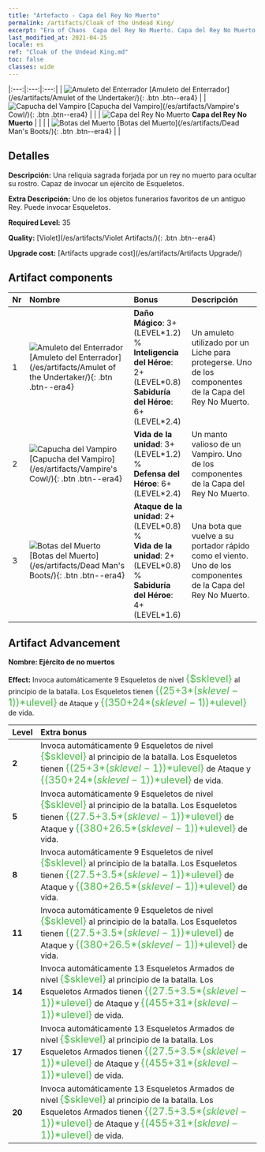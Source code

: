 ```yaml
---
title: "Artefacto - Capa del Rey No Muerto"
permalink: /artifacts/Cloak of the Undead King/
excerpt: "Era of Chaos  Capa del Rey No Muerto. Capa del Rey No Muerto Una reliquia sagrada forjada por un rey no muerto para ocultar su rostro. Capaz de invocar un ejército de Esqueletos."
last_modified_at: 2021-04-25
locale: es
ref: "Cloak of the Undead King.md"
toc: false
classes: wide
---
```


  |:---:|:---:|:---:| 
  | ![Amuleto del Enterrador](/images/t/artifact_40321.png) [Amuleto del Enterrador](/es/artifacts/Amulet of the Undertaker/){: .btn .btn--era4} |   | ![Capucha del Vampiro](/images/t/artifact_40322.png) [Capucha del Vampiro](/es/artifacts/Vampire's Cowl/){: .btn .btn--era4} | 
  |   | ![Capa del Rey No Muerto](/images/t/icon_artifact_32.png) **Capa del Rey No Muerto** |  | 
  |   | ![Botas del Muerto](/images/t/artifact_40323.png) [Botas del Muerto](/es/artifacts/Dead Man's Boots/){: .btn .btn--era4} |   | 


## Detalles

 **Descripción:** Una reliquia sagrada forjada por un rey no muerto para ocultar su rostro. Capaz de invocar un ejército de Esqueletos.

 **Extra Descripción:** Uno de los objetos funerarios favoritos de un antiguo Rey. Puede invocar Esqueletos.

 **Required Level:** 35

 **Quality:** [Violet](/es/artifacts/Violet Artifacts/){: .btn .btn--era4}

 **Upgrade cost:** [Artifacts upgrade cost](/es/artifacts/Artifacts Upgrade/)



## Artifact components

  | Nr |    Nombre    |   Bonus | Descripción | 
  |:---|:-----------|:--------|:------------| 
  | 1 | ![Amuleto del Enterrador](/images/t/artifact_40321.png) [Amuleto del Enterrador](/es/artifacts/Amulet of the Undertaker/){: .btn .btn--era4} | **Daño Mágico**: 3+(LEVEL\*1.2) %<br/>**Inteligencia del Héroe**: 2+(LEVEL\*0.8)<br/>**Sabiduría del Héroe**: 6+(LEVEL\*2.4) | Un amuleto utilizado por un Liche para protegerse. Uno de los componentes de la Capa del Rey No Muerto. | 
  | 2 | ![Capucha del Vampiro](/images/t/artifact_40322.png) [Capucha del Vampiro](/es/artifacts/Vampire's Cowl/){: .btn .btn--era4} | **Vida de la unidad**: 3+(LEVEL\*1.2) %<br/>**Defensa del Héroe**: 6+(LEVEL\*2.4) | Un manto valioso de un Vampiro. Uno de los componentes de la Capa del Rey No Muerto. | 
  | 3 | ![Botas del Muerto](/images/t/artifact_40323.png) [Botas del Muerto](/es/artifacts/Dead Man's Boots/){: .btn .btn--era4} | **Ataque de la unidad**: 2+(LEVEL\*0.8) %<br/>**Vida de la unidad**: 2+(LEVEL\*0.8) %<br/>**Sabiduría del Héroe**: 4+(LEVEL\*1.6) | Una bota que vuelve a su portador rápido como el viento. Uno de los componentes de la Capa del Rey No Muerto. | 


## Artifact Advancement

 **Nombre: Ejército de no muertos**

 **Effect:** Invoca automáticamente 9 Esqueletos de nivel <span style="color: #48b946;font-size:20px">{$sklevel}</span> al principio de la batalla. Los Esqueletos tienen <span style="color: #48b946;font-size:20px">{(25+3*($sklevel-1))*$ulevel}</span> de Ataque y <span style="color: #48b946;font-size:20px">{(350+24*($sklevel-1))*$ulevel}</span> de vida.

  |  Level  |    Extra bonus  | 
  |:--------|:----------------| 
  | **2** | Invoca automáticamente 9 Esqueletos de nivel <span style="color: #48b946;font-size:20px">{$sklevel}</span> al principio de la batalla. Los Esqueletos tienen <span style="color: #48b946;font-size:20px">{(25+3*($sklevel-1))*$ulevel}</span> de Ataque y <span style="color: #48b946;font-size:20px">{(350+24*($sklevel-1))*$ulevel}</span> de vida. | 
  | **5** | Invoca automáticamente 9 Esqueletos de nivel <span style="color: #48b946;font-size:20px">{$sklevel}</span> al principio de la batalla. Los Esqueletos tienen <span style="color: #48b946;font-size:20px">{(27.5+3.5*($sklevel-1))*$ulevel}</span> de Ataque y <span style="color: #48b946;font-size:20px">{(380+26.5*($sklevel-1))*$ulevel}</span> de vida. | 
  | **8** | Invoca automáticamente 9 Esqueletos de nivel <span style="color: #48b946;font-size:20px">{$sklevel}</span> al principio de la batalla. Los Esqueletos tienen <span style="color: #48b946;font-size:20px">{(27.5+3.5*($sklevel-1))*$ulevel}</span> de Ataque y <span style="color: #48b946;font-size:20px">{(380+26.5*($sklevel-1))*$ulevel}</span> de vida. | 
  | **11** | Invoca automáticamente 9 Esqueletos de nivel <span style="color: #48b946;font-size:20px">{$sklevel}</span> al principio de la batalla. Los Esqueletos tienen <span style="color: #48b946;font-size:20px">{(27.5+3.5*($sklevel-1))*$ulevel}</span> de Ataque y <span style="color: #48b946;font-size:20px">{(380+26.5*($sklevel-1))*$ulevel}</span> de vida. | 
  | **14** | Invoca automáticamente 13 Esqueletos Armados de nivel <span style="color: #48b946;font-size:20px">{$sklevel}</span> al principio de la batalla. Los Esqueletos Armados tienen <span style="color: #48b946;font-size:20px">{(27.5+3.5*($sklevel-1))*$ulevel}</span> de Ataque y <span style="color: #48b946;font-size:20px">{(455+31*($sklevel-1))*$ulevel}</span> de vida. | 
  | **17** | Invoca automáticamente 13 Esqueletos Armados de nivel <span style="color: #48b946;font-size:20px">{$sklevel}</span> al principio de la batalla. Los Esqueletos Armados tienen <span style="color: #48b946;font-size:20px">{(27.5+3.5*($sklevel-1))*$ulevel}</span> de Ataque y <span style="color: #48b946;font-size:20px">{(455+31*($sklevel-1))*$ulevel}</span> de vida. | 
  | **20** | Invoca automáticamente 13 Esqueletos Armados de nivel <span style="color: #48b946;font-size:20px">{$sklevel}</span> al principio de la batalla. Los Esqueletos Armados tienen <span style="color: #48b946;font-size:20px">{(27.5+3.5*($sklevel-1))*$ulevel}</span> de Ataque y <span style="color: #48b946;font-size:20px">{(455+31*($sklevel-1))*$ulevel}</span> de vida. | 
